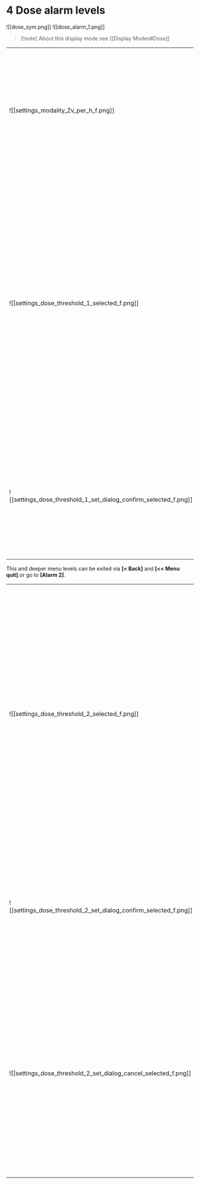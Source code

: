 # 4 Dose   alarm levels

!\[\[dose\_sym.png]] !\[\[dose\_alarm\_1.png]]

> \[!note] About this display mode see \[\[Display Modes#Dose]]

|                                                                            |                                                                                                                                                                                                                                                                      |                                                                            |
| -------------------------------------------------------------------------- | -------------------------------------------------------------------------------------------------------------------------------------------------------------------------------------------------------------------------------------------------------------------- | -------------------------------------------------------------------------- |
| !\[\[settings\_modality\_Zv\_per\_h\_f.png]]                               | <p>- Briefly press the up/down rocker buttons to move the focus to <strong>[Dose]</strong>;<br>- Short press the round button to moveto <strong>[Dose]</strong>.</p>                                                                                                 | !\[\[settings\_dose\_rate\_return\_selected\_f.png]]                       |
| !\[\[settings\_dose\_threshold\_1\_selected\_f.png]]                       | <p>- Short press the round button to move to**[Alarm 1]**;<br>- Short press the round button to select the desired digit of the threshold value;<br>- Short presses on the up/down swing buttons to change the value of the selected digit;<br>- Set all digits.</p> | !\[\[settings\_dose\_threshold\_1\_set\_dialog\_confirm\_selected\_f.png]] |
| !\[\[settings\_dose\_threshold\_1\_set\_dialog\_confirm\_selected\_f.png]] | <p>- Short presses on the round button to select <strong>[Enter]</strong> or <strong>[Esc]</strong>;<br>- Long press the round button to confirm your selection.</p>                                                                                                 | !\[\[settings\_dose\_threshold\_1\_set\_dialog\_cancel\_selected\_f.png]]  |

This and deeper menu levels can be exited via **\[< Back]** and **\[<< Menu quit]**.or go to **\[Alarm 2]**.

|                                                                            |                                                                                                                                                                                                                                                                      |                                                                           |
| -------------------------------------------------------------------------- | -------------------------------------------------------------------------------------------------------------------------------------------------------------------------------------------------------------------------------------------------------------------- | ------------------------------------------------------------------------- |
| !\[\[settings\_dose\_threshold\_2\_selected\_f.png]]                       | <p>- Short press the round button to move to**[Alarm 2]**;<br>- Short press the round button to select the desired digit of the threshold value;<br>- Short presses on the up/down swing buttons to change the value of the selected digit;<br>- Set all digits.</p> | !\[\[settings\_dose\_threshold\_2\_set\_dialog\_f.png]]                   |
| !\[\[settings\_dose\_threshold\_2\_set\_dialog\_confirm\_selected\_f.png]] | <p>- Short presses on the round button to select <strong>[Enter]</strong> or <strong>[Esc]</strong>;<br>- Long press the round button to confirm your selection.</p>                                                                                                 | !\[\[settings\_dose\_threshold\_2\_set\_dialog\_cancel\_selected\_f.png]] |
| !\[\[settings\_dose\_threshold\_2\_set\_dialog\_cancel\_selected\_f.png]]  | <p>- To return to the previous level or exit the menu, briefly press the up/down swing buttons to move the focus to <strong>[&#x3C; Back]</strong> or <strong>[&#x3C;&#x3C; Menu quit]</strong>;<br>- Briefly press the round button to confirm your selection.</p>  | !\[\[settings\_outofmenu\_selected\_f.png]]                               |

